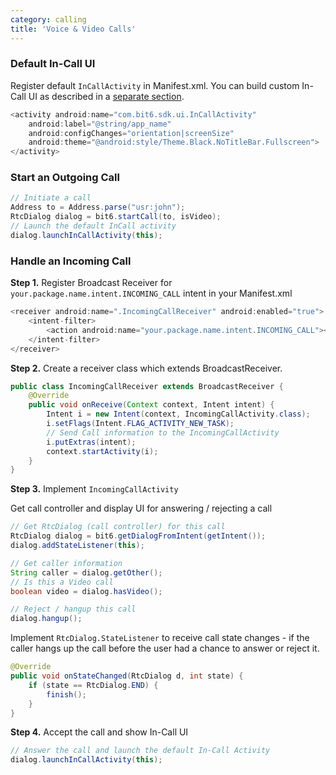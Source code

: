 ```yaml
---
category: calling
title: 'Voice & Video Calls'
---
```


### Default In-Call UI

Register default `InCallActivity` in Manifest.xml. You can build custom In-Call UI as described in a [separate section](#calling-ui).

```java
<activity android:name="com.bit6.sdk.ui.InCallActivity"
    android:label="@string/app_name"
    android:configChanges="orientation|screenSize"
    android:theme="@android:style/Theme.Black.NoTitleBar.Fullscreen">
</activity> 
```

### Start an Outgoing Call

```java
// Initiate a call
Address to = Address.parse("usr:john");
RtcDialog dialog = bit6.startCall(to, isVideo);
// Launch the default InCall activity
dialog.launchInCallActivity(this);
```  


### Handle an Incoming Call

**Step 1.** Register Broadcast Receiver for `your.package.name.intent.INCOMING_CALL` intent in your Manifest.xml

```java
<receiver android:name=".IncomingCallReceiver" android:enabled="true">
    <intent-filter>
        <action android:name="your.package.name.intent.INCOMING_CALL"></action>
    </intent-filter>
</receiver>
```

**Step 2.** Create a receiver class which extends BroadcastReceiver.

```java
public class IncomingCallReceiver extends BroadcastReceiver {
    @Override
    public void onReceive(Context context, Intent intent) {
        Intent i = new Intent(context, IncomingCallActivity.class);
        i.setFlags(Intent.FLAG_ACTIVITY_NEW_TASK);
        // Send Call information to the IncomingCallActivity
        i.putExtras(intent);
        context.startActivity(i);
    }
}
```


**Step 3.** Implement `IncomingCallActivity`

Get call controller and display UI for answering / rejecting a call

```java
// Get RtcDialog (call controller) for this call
RtcDialog dialog = bit6.getDialogFromIntent(getIntent());
dialog.addStateListener(this);

// Get caller information
String caller = dialog.getOther();
// Is this a Video call
boolean video = dialog.hasVideo();

// Reject / hangup this call
dialog.hangup();
```

Implement `RtcDialog.StateListener` to receive call state changes - if the caller hangs up the call before the user had a chance to answer or reject it.

```java
@Override
public void onStateChanged(RtcDialog d, int state) {
    if (state == RtcDialog.END) {
        finish();
    }
}

```

**Step 4.** Accept the call and show In-Call UI

```java
// Answer the call and launch the default In-Call Activity
dialog.launchInCallActivity(this);
```

